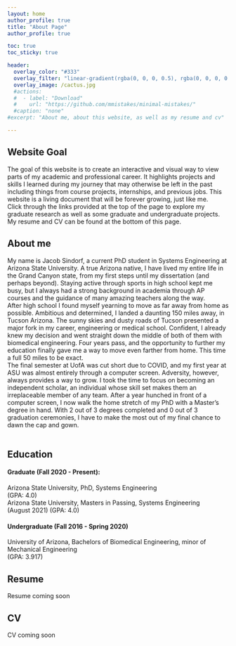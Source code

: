 ```yaml
---
layout: home
author_profile: true
title: "About Page"
author_profile: true

toc: true
toc_sticky: true

header:
  overlay_color: "#333"
  overlay_filter: "linear-gradient(rgba(0, 0, 0, 0.5), rgba(0, 0, 0, 0.5))"
  overlay_image: /cactus.jpg
  #actions:
  #  - label: "Download"
  #    url: "https://github.com/mmistakes/minimal-mistakes/"
  #caption: "none"
#excerpt: "About me, about this website, as well as my resume and cv"

---
```

## Website Goal
The goal of this website is to create an interactive and visual way to view parts of my academic and professional career. It highlights projects and skills I learned during my journey that may otherwise be left in the past including things from course projects, internships, and previous jobs. This website is a living document that will be forever growing, just like me. <br>
Click through the links provided at the top of the page to explore my graduate research as well as some graduate and undergraduate projects. My resume and CV can be found at the bottom of this page. 

## About me
My name is Jacob Sindorf, a current PhD student in Systems Engineering at Arizona State University. A true Arizona native, I have lived my entire life in the Grand Canyon state, from my first steps until my dissertation (and perhaps beyond). Staying active through sports in high school kept me busy, but I always had a strong background in academia through AP courses and the guidance of many amazing teachers along the way. <br>
After high school I found myself yearning to move as far away from home as possible. Ambitious and determined, I landed a daunting 150 miles away, in Tucson Arizona. The sunny skies and dusty roads of Tucson presented a major fork in my career, engineering or medical school. Confident, I already knew my decision and went straight down the middle of both of them with biomedical engineering. Four years pass, and the opportunity to further my education finally gave me a way to move even farther from home. This time a full 50 miles to be exact. <br>
The final semester at UofA was cut short due to COVID, and my first year at ASU was almost entirely through a computer screen. Adversity, however, always provides a way to grow. I took the time to focus on becoming an independent scholar, an individual whose skill set makes them an irreplaceable member of any team. After a year hunched in front of a computer screen, I now walk the home stretch of my PhD with a Master’s degree in hand. With 2 out of 3 degrees completed and 0 out of 3 graduation ceremonies, I have to make the most out of my final chance to dawn the cap and gown. <br> <br>




## Education
#### Graduate (Fall 2020 - Present): 
 Arizona State University, PhD, Systems Engineering  <br>(GPA: 4.0) <br>
 Arizona State University, Masters in Passing, Systems Engineering <br>(August 2021) (GPA: 4.0) <br>


#### Undergraduate (Fall 2016 - Spring 2020)
 University of Arizona, Bachelors of Biomedical Engineering, minor of Mechanical Engineering  <br>(GPA: 3.917)


## Resume
Resume coming soon

## CV 
CV coming soon
